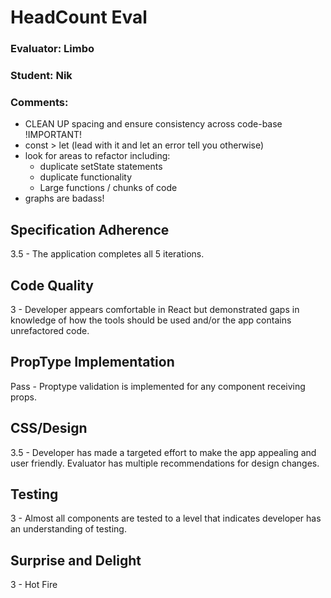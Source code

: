 # HeadCount Eval

### Evaluator: Limbo
### Student: Nik
### Comments:

* CLEAN UP spacing and ensure consistency across code-base !IMPORTANT!
* const > let (lead with it and let an error tell you otherwise)
* look for areas to refactor including:
  * duplicate setState statements
  * duplicate functionality
  * Large functions / chunks of code
* graphs are badass!

## Specification Adherence

3.5 - The application completes all 5 iterations.

## Code Quality

3 - Developer appears comfortable in React but demonstrated gaps in knowledge of how the tools should be used and/or the app contains unrefactored code.

## PropType Implementation

Pass - Proptype validation is implemented for any component receiving props.

## CSS/Design

3.5 - Developer has made a targeted effort to make the app appealing and user friendly. Evaluator has multiple recommendations for design changes.

## Testing

3 - Almost all components are tested to a level that indicates developer has an understanding of testing.

## Surprise and Delight

3 - Hot Fire
